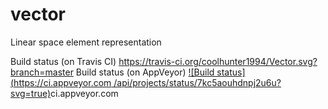 # vector
Linear space element representation

Build status (on Travis CI) https://travis-ci.org/coolhunter1994/Vector.svg?branch=master
Build status (on AppVeyor) [![Build status](https://ci.appveyor.com
/api/projects/status/7kc5aouhdnpj2u6u?svg=true)](https://ci.appveyor.com/project/panteraD/vector)ci.appveyor.com
